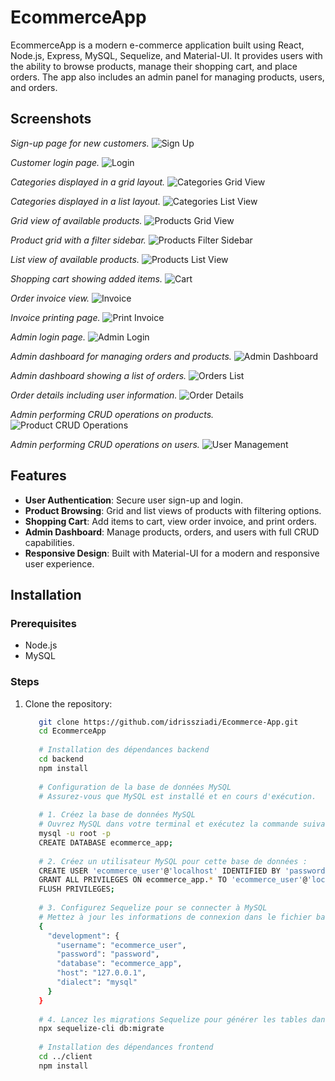 # EcommerceApp

EcommerceApp is a modern e-commerce application built using React, Node.js, Express, MySQL, Sequelize, and Material-UI. It provides users with the ability to browse products, manage their shopping cart, and place orders. The app also includes an admin panel for managing products, users, and orders.

## Screenshots
*Sign-up page for new customers.*
![Sign Up](./screenshots/signup.png)

*Customer login page.*
![Login](./screenshots/login.png)

*Categories displayed in a grid layout.*
![Categories Grid View](./screenshots/categories1.png)

*Categories displayed in a list layout.*
![Categories List View](./screenshots/categories2.png)

*Grid view of available products.*
![Products Grid View](./screenshots/products.png)

*Product grid with a filter sidebar.*
![Products Filter Sidebar](./screenshots/products2.png)

*List view of available products.*
![Products List View](./screenshots/products3.png)

*Shopping cart showing added items.*
![Cart](./screenshots/orders1.png)

*Order invoice view.*
![Invoice](./screenshots/orders2.png)

*Invoice printing page.*
![Print Invoice](./screenshots/orders3.png)

*Admin login page.*
![Admin Login](./screenshots/adminLogin.png)

*Admin dashboard for managing orders and products.*
![Admin Dashboard](./screenshots/admin.png)

*Admin dashboard showing a list of orders.*
![Orders List](./screenshots/commadedashboard1.png)

*Order details including user information.*
![Order Details](./screenshots/commandedashboard2.png)

*Admin performing CRUD operations on products.*
![Product CRUD Operations](./screenshots/produitsadmin.png)

*Admin performing CRUD operations on users.*
![User Management](./screenshots/useradmin.png)


## Features

- **User Authentication**: Secure user sign-up and login.
- **Product Browsing**: Grid and list views of products with filtering options.
- **Shopping Cart**: Add items to cart, view order invoice, and print orders.
- **Admin Dashboard**: Manage products, orders, and users with full CRUD capabilities.
- **Responsive Design**: Built with Material-UI for a modern and responsive user experience.

## Installation

### Prerequisites

- Node.js
- MySQL

### Steps

1. Clone the repository:

   ```bash
      git clone https://github.com/idrissziadi/Ecommerce-App.git
      cd EcommerceApp
      
      # Installation des dépendances backend
      cd backend
      npm install
      
      # Configuration de la base de données MySQL
      # Assurez-vous que MySQL est installé et en cours d'exécution.
      
      # 1. Créez la base de données MySQL
      # Ouvrez MySQL dans votre terminal et exécutez la commande suivante :
      mysql -u root -p
      CREATE DATABASE ecommerce_app;
      
      # 2. Créez un utilisateur MySQL pour cette base de données :
      CREATE USER 'ecommerce_user'@'localhost' IDENTIFIED BY 'password';
      GRANT ALL PRIVILEGES ON ecommerce_app.* TO 'ecommerce_user'@'localhost';
      FLUSH PRIVILEGES;
      
      # 3. Configurez Sequelize pour se connecter à MySQL
      # Mettez à jour les informations de connexion dans le fichier backend/config/config.json :
      {
        "development": {
          "username": "ecommerce_user",
          "password": "password",
          "database": "ecommerce_app",
          "host": "127.0.0.1",
          "dialect": "mysql"
        }
      }
      
      # 4. Lancez les migrations Sequelize pour générer les tables dans la base de données :
      npx sequelize-cli db:migrate
      
      # Installation des dépendances frontend
      cd ../client
      npm install


